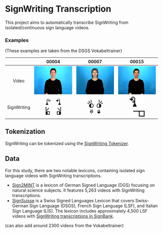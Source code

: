 # SignWriting Transcription

This project aims to automatically transcribe SignWriting from isolated/continuous sign language videos.

### Examples

(These examples are taken from the DSGS Vokabeltrainer)

|             |                        00004                        |                        00007                        |                        00015                        |
|:-----------:|:---------------------------------------------------:|:---------------------------------------------------:|:---------------------------------------------------:|
|    Video    | <img src="assets/examples/00004.gif" width="150px"> | <img src="assets/examples/00007.gif" width="150px"> | <img src="assets/examples/00015.gif" width="150px"> |
| SignWriting | <img src="assets/examples/00004.png" width="50px">  | <img src="assets/examples/00007.png" width="50px">  | <img src="assets/examples/00015.png" width="50px">  |

## Tokenization

SignWriting can be tokenized using
the [SignWriting Tokenizer](https://github.com/sign-language-processing/signbank-plus/blob/main/signbank_plus/signwriting/signwriting_tokenizer.py).

## Data

For this study, there are two notable lexicons, containing isolated sign language videos with SignWriting
transcriptions.

- [Sign2MINT](https://sign2mint.de/) is a lexicon of German Signed Language (DGS) focusing on natural science subjects.
  It features 5,263 videos with SignWriting transcriptions.
- [SignSuisse](https://signsuisse.sgb-fss.ch/) is a Swiss Signed Languages Lexicon that covers Swiss-German Sign Language (DSGS), 
  French Sign Language (LSF), and Italian Sign Language (LIS). The lexicon includes approximately 4,500 LSF videos
  with [SignWriting transcriptions in SignBank](https://www.signbank.org/signpuddle2.0/index.php?ui=4&sgn=49).

(can also add around 2300 videos from the Vokabeltrainer)
